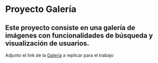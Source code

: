 # Proyecto Galería

Este proyecto consiste en una galería de imágenes con funcionalidades de búsqueda y visualización de usuarios.
---
Adjunto el link de la [Galeria](https://dribbble.com/shots/20184753-Photo-Gallery/attachments/15255582?mode=media) a replicar para el trabajo 

